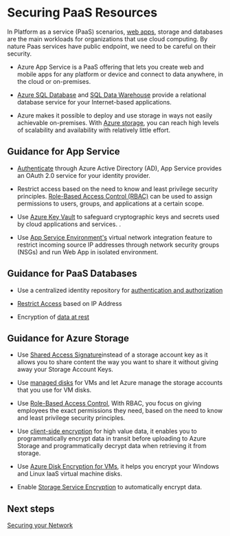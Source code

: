 # Securing PaaS Resources
In Platform as a service (PaaS) scenarios, [web apps](https://docs.microsoft.com/en-us/azure/app-service/app-service-web-overview), storage and databases are the main workloads for organizations that use cloud computing. By nature Paas services have public endpoint, we need to be careful on their security. 
 
- Azure App Service is a PaaS offering that lets you create web and mobile apps for any platform or device and connect to data anywhere, in the cloud or on-premises.  


- [Azure SQL Database](https://docs.microsoft.com/en-us/azure/sql-database/sql-database-technical-overview) and [SQL Data Warehouse](https://docs.microsoft.com/en-us/azure/sql-data-warehouse/sql-data-warehouse-overview-what-is) provide a relational database service for your Internet-based applications.  


- Azure makes it possible to deploy and use storage in ways not easily achievable on-premises. With [Azure storage](https://docs.microsoft.com/en-us/azure/storage/common/storage-introduction), you can reach high levels of scalability and availability with relatively little effort.  



 


## Guidance for App Service 

- [Authenticate](https://docs.microsoft.com/en-us/azure/app-service/app-service-authentication-overview) through Azure Active Directory (AD), App Service provides an OAuth 2.0 service for your identity provider.  

- Restrict access based on the need to know and least privilege security principles. [Role-Based Access Control (RBAC)](https://docs.microsoft.com/en-us/azure/role-based-access-control/overview) can be used to assign permissions to users, groups, and applications at a certain scope. 

- Use [Azure Key Vault](https://docs.microsoft.com/en-us/azure/key-vault/key-vault-whatis) to safeguard cryptographic keys and secrets used by cloud applications and services. .  

- Use [App Service Environment's](https://docs.microsoft.com/en-us/azure/app-service/environment/intro)  virtual network integration feature to restrict incoming source IP addresses through network security groups (NSGs) and run Web App in isolated environment. 


## Guidance for PaaS Databases 

- Use a centralized identity repository for [authentication and authorization](https://docs.microsoft.com/en-us/azure/security/security-paas-applications-using-sql#use-a-centralized-identity-repository-for-authentication-and-authorization)


- [Restrict Access](https://docs.microsoft.com/en-us/azure/security/security-paas-applications-using-sql#restrict-access-based-on-ip-address) based on IP Address 


- Encryption of [data at rest](https://docs.microsoft.com/en-us/azure/security/security-paas-applications-using-sql#encryption-of-data-at-rest)



## Guidance for Azure Storage 

- Use [Shared Access Signature]()instead of a storage account key as it allows you to share content the way you want to share it without giving away your Storage Account Keys.  

- Use [managed disks](https://docs.microsoft.com/en-us/azure/storage/storage-managed-disks-overview) for VMs and let Azure manage the storage accounts that you use for VM disks. 


- Use [Role-Based Access Control](https://docs.microsoft.com/en-us/azure/security/security-paas-applications-using-storage#use-role-based-access-control), With RBAC, you focus on giving employees the exact permissions they need, based on the need to know and least privilege security principles. 


- Use [client-side encryption](https://docs.microsoft.com/en-us/azure/security/security-paas-applications-using-storage#use-client-side-encryption-for-high-value-data) for high value data, it enables you to programmatically encrypt data in transit before uploading to Azure Storage and programmatically decrypt data when retrieving it from storage. 


- Use [Azure Disk Encryption for VMs](https://docs.microsoft.com/en-us/azure/security/security-paas-applications-using-storage#azure-disk-encryption-for-vms), it helps you encrypt your Windows and Linux IaaS virtual machine disks.  


- Enable [Storage Service Encryption](https://docs.microsoft.com/en-us/azure/security/security-paas-applications-using-storage#storage-service-encryption) to automatically encrypt data. 



## Next steps 
[Securing your Network]( https://github.com/nmcgregor/Azure-Security/blob/master/3.3%20Securing-your-Network.md)
